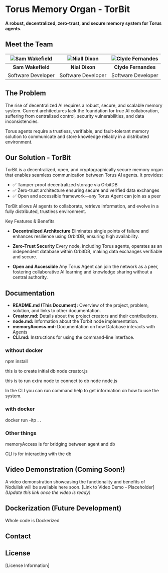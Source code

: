 # Torus Memory Organ - TorBit

**A robust, decentralized, zero-trust, and secure memory system for Torus agents.**

## Meet the Team

| ![Sam Wakefield](https://media.licdn.com/dms/image/v2/D4E03AQG5vDxRgEyyqQ/profile-displayphoto-shrink_200_200/profile-displayphoto-shrink_200_200/0/1705506826370?e=1744848000&v=beta&t=YaSLl-xnkzYMkOScqrAsSFK-xaTLWClurhq_Sk1Nr44) | ![Niall Dixon](https://media.licdn.com/dms/image/v2/D4E03AQE_QhInNVVHyg/profile-displayphoto-shrink_200_200/profile-displayphoto-shrink_200_200/0/1718220386492?e=1744848000&v=beta&t=xODXzWwO_3lZ08Vfmtjqu1_4-nj_GxwINJ3dfDCXoas) | ![Clyde Fernandes](https://media.licdn.com/dms/image/v2/D4D03AQGGAa80ajEWBg/profile-displayphoto-shrink_200_200/profile-displayphoto-shrink_200_200/0/1726071240858?e=1744848000&v=beta&t=tpLiHoCC2iL6utT5HOog-X4pfh6npLiEL2-0BRiSCIU) |
|:---:|:---:|:---:|
| **Sam Wakefield**  | **Nial Dixon** | **Clyde Fernandes** |
| Software Developer | Software Developer | Software Developer |


## The Problem

The rise of decentralized AI requires a robust, secure, and scalable memory system. Current architectures lack the foundation for true AI collaboration, suffering from centralized control, security vulnerabilities, and data inconsistencies.

Torus agents require a trustless, verifiable, and fault-tolerant memory solution to communicate and store knowledge reliably in a distributed environment.

## Our Solution - TorBit
TorBit is a decentralized, open, and cryptographically secure memory organ that enables seamless communication between Torus AI agents. It provides:

* ✅ Tamper-proof decentralized storage via OrbitDB
* ✅ Zero-trust architecture ensuring secure and verified data exchanges
* ✅ Open and accessible framework—any Torus Agent can join as a peer

TorBit allows AI agents to collaborate, retrieve information, and evolve in a fully distributed, trustless environment.

Key Features & Benefits
* **Decentralized Architecture**
Eliminates single points of failure and enhances resilience using OrbitDB, ensuring high availability.

* **Zero-Trust Security**
Every node, including Torus agents, operates as an independent database within OrbitDB, making data exchanges verifiable and secure.

* **Open and Accessible**
Any Torus Agent can join the network as a peer, fostering collaborative AI learning and knowledge sharing without a central authority.

## Documentation

* **README.md (This Document):** Overview of the project, problem, solution, and links to other documentation.
* **Creator.md:** Details about the project creators and their contributions.
* **node.md:**  Information about the Torbit node implementation.
* **memoryAccess.md:**  Documentation on how Database interacts with Agents
* **CLI.md:**  Instructions for using the command-line interface.

### without docker
npm install

this is to create initial db
node creator.js

this is to run extra node to connect to db
node node.js

In the CLI you can run command help to get information on how to use the system.

### with docker
docker run -itp . .

### Other things
memoryAccess is for bridging between agent and db

CLI is for interacting with the db

## Video Demonstration (Coming Soon!)

A video demonstration showcasing the functionality and benefits of Nodulisk will be available here soon.  [Link to Video Demo - Placeholder]  *(Update this link once the video is ready)*

## Dockerization (Future Development)

Whole code is Dockerized

## Contact

## License

[License Information]
